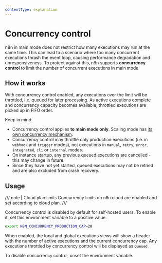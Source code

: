 ```yaml
---
contentType: explanation
---
```


# Concurrency control

n8n in main mode does not restrict how many executions may run at the same time. This can lead to a scenario where too many concurrent executions thrash the event loop, causing performance degradation and unresponsiveness. To protect against this, n8n supports **concurrency control** to limit the number of concurrent executions in main mode.

## How it works

With concurrency control enabled, any executions over the limit will be throttled, i.e. queued for later processing. As active executions complete and concurrency capacity becomes available, throttled executions are picked up in FIFO order.

Keep in mind:

- Concurrency control applies **to main mode only**. Scaling mode has [its own concurrency mechanism](/hosting/scaling/queue-mode/#configure-worker-concurrency).
- Concurrency control may throttle only production executions (i.e. in `webhook` and `trigger` modes), not executions in `manual`, `retry`, `error`, `integrated`, `cli` or `internal` modes.
- On instance startup, any previous queued executions are cancelled - this may change in future. 
- Since they have not yet started, queued executions may not be retried and are also excluded from crash recovery.

## Usage

/// note | Cloud plan limits
Concurrency limits on n8n cloud are enabled and set according to cloud plan.
///

Concurrency control is disabled by default for self-hosted users. To enable it, set this environment variable to a positive value:

```sh
export N8N_CONCURRENCY_PRODUCTION_CAP=20
```

When enabled, the local and global executions views will show a header with the number of active executions and the current concurrency cap. Any executions throttled by concurrency control will be displayed as `Queued`.

To disable concurrency control, unset the environment variable.
